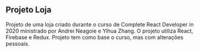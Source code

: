 ## Projeto Loja

 Projeto de uma loja criado durante o curso de Complete React Developer in 2020 ministrado por Andrei Neagoie e Yihua Zhang. O projeto utiliza React, Firebase e Redux. Projeto tem como base o curso, mas com alterações pessoais.
